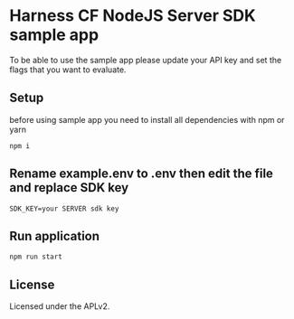# Harness CF NodeJS Server SDK sample app

To be able to use the sample app please update your API key and set the flags that you want to evaluate.

## Setup

before using sample app you need to install all dependencies with npm or yarn
```
npm i
```

## Rename example.env to .env then edit the file and replace SDK key
```
SDK_KEY=your SERVER sdk key
```

## Run application
```
npm run start
```

## License

Licensed under the APLv2.
